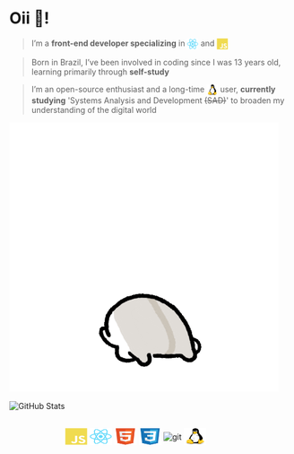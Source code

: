 <h1>Oii 👋! </h1>

> I’m a **front-end developer specializing** in <a href="#" title="React.js"><img align="center" alt="React" height="20" src="https://raw.githubusercontent.com/devicons/devicon/master/icons/react/react-original.svg"></a>
 and <a href="#" title="Java Script"> <img align="center" alt="Js" height="20" src="https://raw.githubusercontent.com/devicons/devicon/master/icons/javascript/javascript-plain.svg"></a>



> Born in Brazil, I’ve been involved in coding since I was 13 years old, learning primarily through **self-study**

> I’m an open-source enthusiast and a long-time <a href="#" title="Linux"><img align="center" alt="linux" height="20" src="https://raw.githubusercontent.com/devicons/devicon/master/icons/linux/linux-original.svg"></a> user, **currently studying** 'Systems Analysis and Development ~~(SAD)~~' to broaden my understanding of the digital world


<div> <img src="./image.gif" alt=".gif"> </div>

<img 
      align="left" 
      alt="GitHub Stats" 
      height="130" 
      src="https://github-readme-stats.vercel.app/api/top-langs/?username=typ17&theme=dark&layout=compact&custom_title=Stats:&langs_count=5" 
  />


<br> <br>
<div style="display: inline_block;">
  <img align="center" alt="Js" height="30" width="40" src="https://raw.githubusercontent.com/devicons/devicon/master/icons/javascript/javascript-plain.svg">
  <img align="center" alt="React" height="30" width="40" src="https://raw.githubusercontent.com/devicons/devicon/master/icons/react/react-original.svg">
  <img align="center" alt="HTML" height="30" width="40" src="https://raw.githubusercontent.com/devicons/devicon/master/icons/html5/html5-original.svg">
  <img align="center" alt="CSS" height="30" width="40" src="https://raw.githubusercontent.com/devicons/devicon/master/icons/css3/css3-original.svg">
  <img align="center" alt="git" height="30" width="40" src="https://cdn.jsdelivr.net/gh/devicons/devicon@latest/icons/git/git-original.svg">
  <img align="center" alt="linux" height="30" width="40" src="https://raw.githubusercontent.com/devicons/devicon/master/icons/linux/linux-original.svg">
</div>
